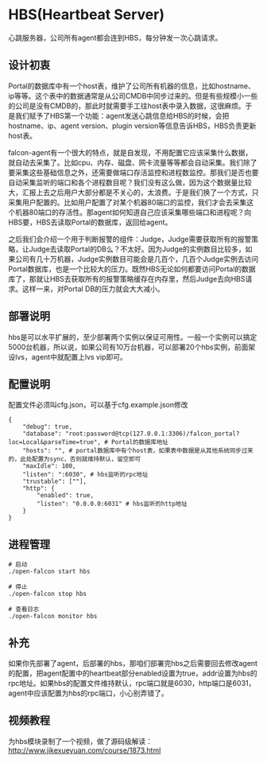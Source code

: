 # HBS(Heartbeat Server)

心跳服务器，公司所有agent都会连到HBS，每分钟发一次心跳请求。

## 设计初衷

Portal的数据库中有一个host表，维护了公司所有机器的信息，比如hostname、ip等等。这个表中的数据通常是从公司CMDB中同步过来的。但是有些规模小一些的公司是没有CMDB的，那此时就需要手工往host表中录入数据，这很麻烦。于是我们赋予了HBS第一个功能：agent发送心跳信息给HBS的时候，会把hostname、ip、agent version、plugin version等信息告诉HBS，HBS负责更新host表。

falcon-agent有一个很大的特点，就是自发现，不用配置它应该采集什么数据，就自动去采集了。比如cpu、内存、磁盘、网卡流量等等都会自动采集。我们除了要采集这些基础信息之外，还需要做端口存活监控和进程数监控。那我们是否也要自动采集监听的端口和各个进程数目呢？我们没有这么做，因为这个数据量比较大，汇报上去之后用户大部分都是不关心的，太浪费。于是我们换了一个方式，只采集用户配置的。比如用户配置了对某个机器80端口的监控，我们才会去采集这个机器80端口的存活性。那agent如何知道自己应该采集哪些端口和进程呢？向HBS要，HBS去读取Portal的数据库，返回给agent。

之后我们会介绍一个用于判断报警的组件：Judge，Judge需要获取所有的报警策略，让Judge去读取Portal的DB么？不太好。因为Judge的实例数目比较多，如果公司有几十万机器，Judge实例数目可能会是几百个，几百个Judge实例去访问Portal数据库，也是一个比较大的压力。既然HBS无论如何都要访问Portal的数据库了，那就让HBS去获取所有的报警策略缓存在内存里，然后Judge去向HBS请求。这样一来，对Portal DB的压力就会大大减小。


## 部署说明

hbs是可以水平扩展的，至少部署两个实例以保证可用性。一般一个实例可以搞定5000台机器，所以说，如果公司有10万台机器，可以部署20个hbs实例，前面架设lvs，agent中就配置上lvs vip即可。

## 配置说明

配置文件必须叫cfg.json，可以基于cfg.example.json修改

```
{
    "debug": true,
    "database": "root:password@tcp(127.0.0.1:3306)/falcon_portal?loc=Local&parseTime=true", # Portal的数据库地址
    "hosts": "", # portal数据库中有个host表，如果表中数据是从其他系统同步过来的，此处配置为sync，否则就维持默认，留空即可
    "maxIdle": 100,
    "listen": ":6030", # hbs监听的rpc地址
    "trustable": [""],
    "http": {
        "enabled": true,
        "listen": "0.0.0.0:6031" # hbs监听的http地址
    }
}
```

## 进程管理

```
# 启动
./open-falcon start hbs

# 停止
./open-falcon stop hbs

# 查看日志
./open-falcon monitor hbs 

```

## 补充

如果你先部署了agent，后部署的hbs，那咱们部署完hbs之后需要回去修改agent的配置，把agent配置中的heartbeat部分enabled设置为true，addr设置为hbs的rpc地址。如果hbs的配置文件维持默认，rpc端口就是6030，http端口是6031，agent中应该配置为hbs的rpc端口，小心别弄错了。


## 视频教程

为hbs模块录制了一个视频，做了源码级解读：http://www.jikexueyuan.com/course/1873.html

